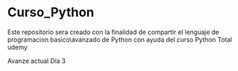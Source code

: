 # Curso_Python

Este repositorio sera creado con la finalidad de compartir el lenguaje de programacion basico\avanzado de Python 
con ayuda del curso Python Total udemy

Avanze actual Día 3
